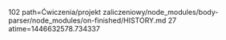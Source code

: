 102 path=Ćwiczenia/projekt zaliczeniowy/node_modules/body-parser/node_modules/on-finished/HISTORY.md
27 atime=1446632578.734337

